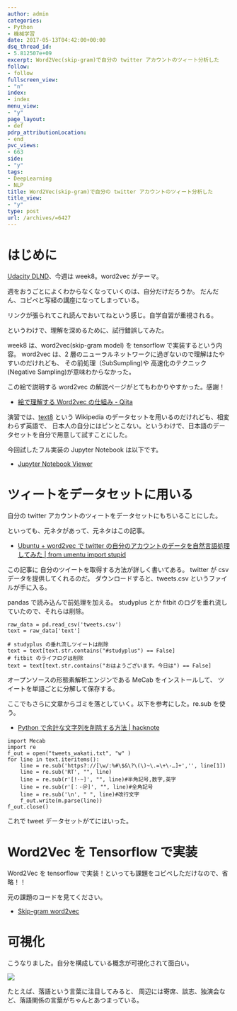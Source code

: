 ```yaml
---
author: admin
categories:
- Python
- 機械学習
date: 2017-05-13T04:42:00+00:00
dsq_thread_id:
- 5.812507e+09
excerpt: Word2Vec(skip-gram)で自分の twitter アカウントのツィート分析した
follow:
- follow
fullscreen_view:
- "n"
index:
- index
menu_view:
- "y"
page_layout:
- def
pdrp_attributionLocation:
- end
pvc_views:
- 663
side:
- "y"
tags:
- DeepLearning
- NLP
title: Word2Vec(skip-gram)で自分の twitter アカウントのツィート分析した
title_view:
- "y"
type: post
url: /archives/=6427
---
```


はじめに
========

[Udacity
DLND](https://www.udacity.com/course/deep-learning-nanodegree-foundation--nd101)、今週は
week8。word2vec がテーマ。

週をおうごとによくわからなくなっていくのは、自分だけだろうか。
だんだん、コピペと写経の講座になってしまっている。

リンクが張られてこれ読んでおいてねという感じ。自学自習が重視される。

というわけで、理解を深めるために、試行錯誤してみた。

week8 は、word2vec(skip-gram model) を tensorflow で実装するという内容。
word2vec は、2
層のニューラルネットワークに過ぎないので理解はたやすいのだけれども、
その前処理（SubSumpling)や 高速化のテクニック(Negative
Sampling)が意味わからなかった。

この絵で説明する word2vec の解説ページがとてもわかりやすかった。感謝！

-   [絵で理解する Word2vec の仕組み -
    Qiita](https://qiita.com/Hironsan/items/11b388575a058dc8a46a)

演習では、[text8](https://mattmahoney.net/dc/textdata.html) という
Wikipedia のデータセットを用いるのだけれども、相変わらず英語で、
日本人の自分にはピンとこない。というわけで、日本語のデータセットを自分で用意して試すことにした。

今回試したフル実装の Jupyter Notebook は以下です。

-   [Jupyter Notebook
    Viewer](https://nbviewer.jupyter.org/gist/tsu-nera/7aee7781457ec17f2d5110716c3a2e18#)

ツィートをデータセットに用いる
==============================

自分の twitter アカウントのツィートをデータセットにもちいることにした。

といっても、元ネタがあって、元ネタはこの記事。

-   [Ubuntu + word2vec で twitter
    の自分のアカウントのデータを自然言語処理してみた | from umentu
    import
    stupid](https://www.blog.umentu.work/ubuntu-word2vec%e3%81%a7twitter%e3%81%ae%e8%87%aa%e5%88%86%e3%81%ae%e3%82%a2%e3%82%ab%e3%82%a6%e3%83%b3%e3%83%88%e3%81%ae%e3%83%87%e3%83%bc%e3%82%bf%e3%82%92%e8%87%aa%e7%84%b6%e8%a8%80%e8%aa%9e/)

この記事に 自分のツイートを取得する方法が詳しく書いてある。 twitter が
csv データを提供してくれるのだ。 ダウンロードすると、tweets.csv
というファイルが手に入る。

pandas で読み込んで前処理を加える。 studyplus とか fitbit
のログを垂れ流していたので、それらは削除。

``` {.python}
raw_data = pd.read_csv('tweets.csv')
text = raw_data['text']

# studyplus の垂れ流しツイートは削除
text = text[text.str.contains("#studyplus") == False]
# fitbit のライフログは削除
text = text[text.str.contains("おはようございます。今日は") == False]
```

オープンソースの形態素解析エンジンである MeCab をインストールして、
ツイートを単語ごとに分解して保存する。

ここでもさらに文章からゴミを落としていく。以下を参考にした。re.sub
を使う。

-   [Python で余計な文字列を削除する方法 |
    hacknote](https://hacknote.jp/archives/19937/)

``` {.python}
import Mecab
import re
f_out = open("tweets_wakati.txt", "w" )
for line in text.iteritems():
    line = re.sub('https?://[\w/:%#\$&\?\(\)~\.=\+\-…]+','', line[1])
    line = re.sub('RT', "", line)
    line = re.sub(r'[!-~]', "", line)#半角記号,数字,英字
    line = re.sub(r'[︰-＠]', "", line)#全角記号
    line = re.sub('\n', " ", line)#改行文字
    f_out.write(m.parse(line))
f_out.close()
```

これで tweet データセットがてにはいった。

Word2Vec を Tensorflow で実装
=============================

Word2Vec を tensorflow
で実装！といっても課題をコピペしただけなので、省略！！

元の課題のコードを見てください。

-   [Skip-gram
    word2vec](https://nbviewer.jupyter.org/github/udacity/deep-learning/blob/master/embeddings/Skip-Grams-Solution.ipynb)

可視化
======

こうなりました。自分を構成している概念が可視化されて面白い。

![](./../img/tweet_analytics.png)

たとえば、落語という言葉に注目してみると、
周辺には寄席、談志、独演会など、落語関係の言葉がちゃんとあつまっている。
